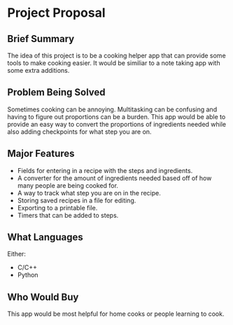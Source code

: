 # Project Proposal

## Brief Summary
The idea of this project is to be a cooking helper app that can provide some tools to make cooking easier. It would be similiar to a note taking app with some extra additions.

## Problem Being Solved
Sometimes cooking can be annoying. Multitasking can be confusing and having to figure out proportions can be a burden. This app would be able to provide an easy way to convert the proportions of ingredients needed while also adding checkpoints for what step you are on.

## Major Features
* Fields for entering in a recipe with the steps and ingredients.
* A converter for the amount of ingredients needed based off of how many people are being cooked for.
* A way to track what step you are on in the recipe.
* Storing saved recipes in a file for editing.
* Exporting to a printable file.
* Timers that can be added to steps.

## What Languages
Either:
* C/C++
* Python

## Who Would Buy
This app would be most helpful for home cooks or people learning to cook.
